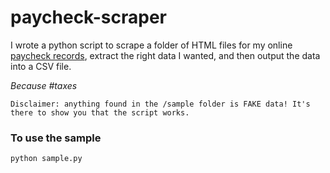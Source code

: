# paycheck-scraper


I wrote a python script to scrape a folder of HTML files for my online [paycheck records](https://www.paycheckrecords.com), extract the right data I wanted, and then output the data into a CSV file. 

_Because #taxes_

	Disclaimer: anything found in the /sample folder is FAKE data! It's there to show you that the script works.


### To use the sample

`python sample.py`